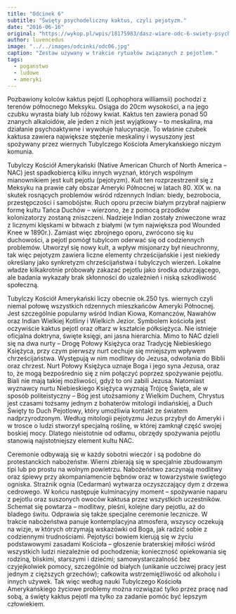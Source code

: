```yaml
---
title: "Odcinek 6"
subtitle: "Święty psychodeliczny kaktus, czyli pejotyzm."
date: "2016-06-16"
original: "https://wykop.pl/wpis/18175983/dasz-wiare-odc-6-swiety-psychodeliczny-kaktus-czyl"
author: luvencedus
image: "../../images/odcinki/odc06.jpg"
caption: "Zestaw używany w trakcie rytuałów związanych z pejotlem."
tags:
  - poganstwo
  - ludowe
  - ameryki
---
```


Pozbawiony kolców kaktus pejotl (Lophophora williamsii) pochodzi z terenów północnego Meksyku. Osiąga do 20cm wysokości, a na jego czubku wyrasta biały lub różowy kwiat. Kaktus ten zawiera ponad 50 znanych alkaloidów, ale jeden z nich jest wyjątkowy – to meskalina, ma działanie psychoaktywne i wywołuje halucynacje. To właśnie czubek kaktusa zawiera największe stężenie meskaliny i wysuszony jest spożywany przez wiernych Tubylczego Kościoła Amerykańskiego niczym komunia.

Tubylczy Kościół Amerykański (Native American Church of North America – NAC) jest spadkobiercą kilku innych wyznań, których wspólnym mianownikiem jest kult pejotlu (pejotyzm). Kult ten rozprzestrzenił się z Meksyku na prawie cały obszar Ameryki Północnej w latach 80. XIX w. na skutek rosnących problemów wśród rdzennych Indian: biedy, bezrobocia, przestępczości i samobójstw. Ruch oporu przeciw białym przybrał najpierw formę kultu Tańca Duchów – wierzono, że z pomocą przodków kolonizatorzy zostaną zniszczeni. Nadzieje Indian zostały zniweczone wraz z licznymi klęskami w bitwach z białymi (w tym największa pod Wounded Knee w 1890r.). Zamiast więc zbrojnego oporu, zwrócono się ku duchowości, a pejotl pomógł tubylcom oderwać się od codziennych problemów. Utworzył się nowy kult, a wpływ misjonarzy był nieuchronny, tak więc pejotyzm zawiera liczne elementy chrześcijańskie i jest niekiedy określany jako synkretyzm chrześcijaństwa i tubylczych wierzeń. Lokalne władze kilkakrotnie próbowały zakazać pejotlu jako środka odurzającego, ale badania wykazały brak skłonności do uzależnień i niską szkodliwość społeczną.

Tubylczy Kościół Amerykański liczy obecnie ok.250 tys. wiernych czyli niemal połowę wszystkich rdzennych mieszkańców Ameryki Północnej. Jest szczególnie popularny wśród Indian Kiowa, Komanczów, Nawahów oraz Indian Wielkiej Kotliny i Wielkich Jezior. Symbolem kościoła jest oczywiście kaktus pejotl oraz ołtarz w kształcie półksiężyca. Nie istnieje oficjalna doktryna, święte księgi, ani jasna hierarchia. Mimo to NAC dzieli się na dwa nurty – Drogę Połowy Księżyca oraz Tradycję Niebieskiego Księżyca, przy czym pierwszy nurt cechuje się mniejszym wpływem chrześcijaństwa. Występują w nim modlitwy do Jezusa, odwołania do Biblii oraz chrzest. Nurt Połowy Księżyca uznaje Boga i jego syna Jezusa, oraz to, że mogą bezpośrednio się z nim połączyć poprzez spożywanie pejotlu. Biali nie mają takiej możliwości, gdyż to oni zabili Jezusa. Natomiast wyznawcy nurtu Niebieskiego Księżyca wyznają Trójcę Święta, ale w sposób politeistyczny – Bóg jest utożsamiony z Wielkim Duchem, Chrystus jest czasami tożsamy jednym z bohaterów mitologii indiańskiej, a Duch Święty to Duch Pejotlowy, który umożliwia kontakt ze światem nadprzyrodzonym. Według mitologii pejotyzmu Jezus przybył do Ameryki i w trosce o ludzi stworzył specjalną roślinę, w której zamknął część swojej boskiej mocy. Dlatego nieistotnie od odłamu, obrzędy spożywania pejotlu stanowią najistotniejszy element kultu NAC.

Ceremonie odbywają się w każdy sobotni wieczór i są podobne do protestanckich nabożeństw. Wierni zbierają się w specjalnie zbudowanym tipi lub po prostu na wolnym powietrzu. Nabożeństwo zaczynają modlitwy oraz śpiewy przy akompaniamencie bębnów oraz w towarzystwie świętego ogniska. Strażnik ognia (Cedarman) wytwarza oczyszczający dym z drzewa cedrowego. W końcu następuje kulminacyjny moment – spożywanie naparu z pejotlu oraz suszonych owoców kaktusa przez wszystkich uczestników. Schemat się powtarza – modlitwy, pieśni, kolejne dary pejotlu, aż do bladego świtu. Odprawia się także specjalne ceremonie lecznicze. W trakcie nabożeństwa panuje kontemplacyjna atmosfera, wszyscy oczekują na wizje, w których otrzymają wskazówki od Boga, jak radzić sobie z codziennymi trudnościami. Pejotyści bowiem kierują się w życiu podstawowymi zasadami Kościoła – głoszenie braterskiej miłości wśród wszystkich ludzi niezależnie od pochodzenia; konieczność opiekowania się rodziną, bliskimi, starszymi i dziećmi; samowystarczalność bez czyjejkolwiek pomocy, szczególnie od białych (unikanie uczciwej pracy jest jednym z cięższych grzechów); całkowita wstrzemięźliwość od alkoholu i innych używek. Tak więc według nauki Tubylczego Kościoła Amerykańskiego życiowe problemy można rozwiązać tylko przez pracę nad sobą, a święty kaktus pejotl ma tylko za zadanie pomóc być lepszym człowiekiem.

